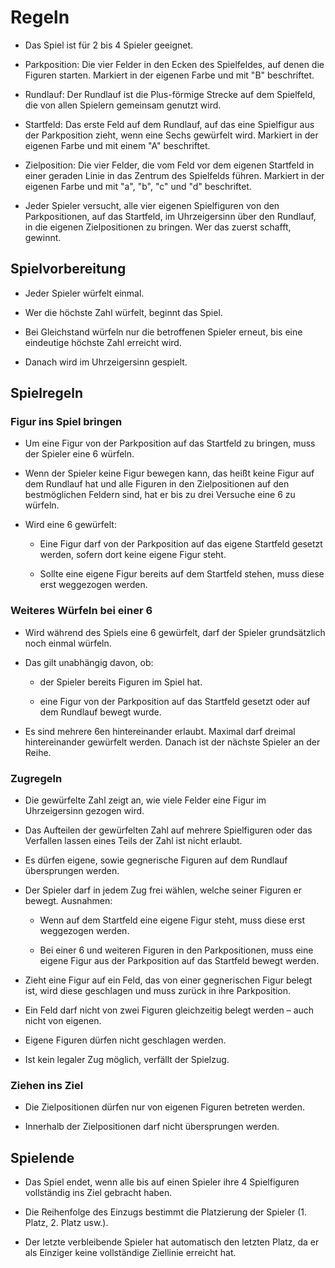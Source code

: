 # Regeln

* Das Spiel ist für 2 bis 4 Spieler geeignet.

* Parkposition: Die vier Felder in den Ecken des Spielfeldes, auf denen die Figuren starten. Markiert in der eigenen Farbe und mit "B" beschriftet.

* Rundlauf: Der Rundlauf ist die Plus-förmige Strecke auf dem Spielfeld, die von allen Spielern gemeinsam genutzt wird.

* Startfeld: Das erste Feld auf dem Rundlauf, auf das eine Spielfigur aus der Parkposition zieht, wenn eine Sechs gewürfelt wird. Markiert in der eigenen Farbe und mit einem "A" beschriftet.

* Zielposition: Die vier Felder, die vom Feld vor dem eigenen Startfeld in einer geraden Linie in das Zentrum des Spielfelds führen. Markiert in der eigenen Farbe und mit "a", "b", "c" und "d" beschriftet.

* Jeder Spieler versucht, alle vier eigenen Spielfiguren von den Parkpositionen, auf das Startfeld, im Uhrzeigersinn über den Rundlauf, in die eigenen Zielpositionen zu bringen.
  Wer das zuerst schafft, gewinnt.

## Spielvorbereitung

* Jeder Spieler würfelt einmal.

* Wer die höchste Zahl würfelt, beginnt das Spiel.

* Bei Gleichstand würfeln nur die betroffenen Spieler erneut, bis eine eindeutige höchste Zahl erreicht wird.

* Danach wird im Uhrzeigersinn gespielt.

## Spielregeln

### Figur ins Spiel bringen
* Um eine Figur von der Parkposition auf das Startfeld zu bringen, muss der Spieler eine 6 würfeln.

* Wenn der Spieler keine Figur bewegen kann, das heißt keine Figur auf dem Rundlauf hat und alle Figuren in den Zielpositionen auf den bestmöglichen Feldern sind, hat er bis zu drei Versuche eine 6 zu würfeln.

* Wird eine 6 gewürfelt:

  * Eine Figur darf von der Parkposition auf das eigene Startfeld gesetzt werden, sofern dort keine eigene Figur steht.

  * Sollte eine eigene Figur bereits auf dem Startfeld stehen, muss diese erst weggezogen werden.

### Weiteres Würfeln bei einer 6

* Wird während des Spiels eine 6 gewürfelt, darf der Spieler grundsätzlich noch einmal würfeln.

* Das gilt unabhängig davon, ob:

  * der Spieler bereits Figuren im Spiel hat.

  * eine Figur von der Parkposition auf das Startfeld gesetzt oder auf dem Rundlauf bewegt wurde.

* Es sind mehrere 6en hintereinander erlaubt. Maximal darf dreimal hintereinander gewürfelt werden. Danach ist der nächste Spieler an der Reihe.

### Zugregeln

* Die gewürfelte Zahl zeigt an, wie viele Felder eine Figur im Uhrzeigersinn gezogen wird.

* Das Aufteilen der gewürfelten Zahl auf mehrere Spielfiguren oder das Verfallen lassen eines Teils der Zahl ist nicht erlaubt. 

* Es dürfen eigene, sowie gegnerische Figuren auf dem Rundlauf übersprungen werden.

* Der Spieler darf in jedem Zug frei wählen, welche seiner Figuren er bewegt. Ausnahmen:

  * Wenn auf dem Startfeld eine eigene Figur steht, muss diese erst weggezogen werden.

  * Bei einer 6 und weiteren Figuren in den Parkpositionen, muss eine eigene Figur aus der Parkposition auf das Startfeld bewegt werden.

* Zieht eine Figur auf ein Feld, das von einer gegnerischen Figur belegt ist, wird diese geschlagen und muss zurück in ihre Parkposition.

* Ein Feld darf nicht von zwei Figuren gleichzeitig belegt werden – auch nicht von eigenen.

* Eigene Figuren dürfen nicht geschlagen werden.

* Ist kein legaler Zug möglich, verfällt der Spielzug.

### Ziehen ins Ziel

* Die Zielpositionen dürfen nur von eigenen Figuren betreten werden.

* Innerhalb der Zielpositionen darf nicht übersprungen werden.

## Spielende

* Das Spiel endet, wenn alle bis auf einen Spieler ihre 4 Spielfiguren vollständig ins Ziel gebracht haben.

* Die Reihenfolge des Einzugs bestimmt die Platzierung der Spieler (1. Platz, 2. Platz usw.).

* Der letzte verbleibende Spieler hat automatisch den letzten Platz, da er als Einziger keine vollständige Ziellinie erreicht hat.

